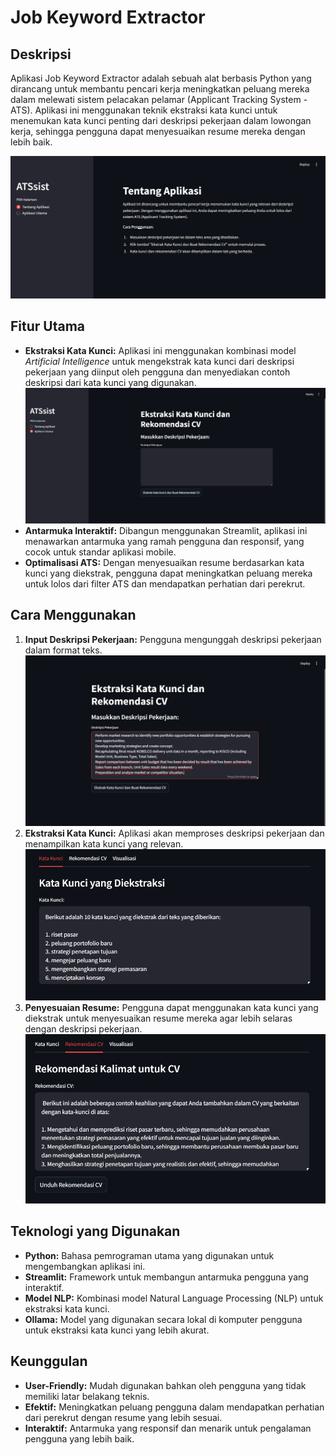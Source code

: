 # Job Keyword Extractor

## Deskripsi

Aplikasi Job Keyword Extractor adalah sebuah alat berbasis Python yang dirancang untuk membantu pencari kerja meningkatkan peluang mereka dalam melewati sistem pelacakan pelamar (Applicant Tracking System - ATS). Aplikasi ini menggunakan teknik ekstraksi kata kunci untuk menemukan kata kunci penting dari deskripsi pekerjaan dalam lowongan kerja, sehingga pengguna dapat menyesuaikan resume mereka dengan lebih baik.

![Preview](images/HalamanUtama.png)

## Fitur Utama

- **Ekstraksi Kata Kunci:** Aplikasi ini menggunakan kombinasi model _Artificial Intelligence_ untuk mengekstrak kata kunci dari deskripsi pekerjaan yang diinput oleh pengguna dan menyediakan contoh deskripsi dari kata kunci yang digunakan.
![Preview](images/Aplikasi1.png)
- **Antarmuka Interaktif:** Dibangun menggunakan Streamlit, aplikasi ini menawarkan antarmuka yang ramah pengguna dan responsif, yang cocok untuk standar aplikasi mobile.
- **Optimalisasi ATS:** Dengan menyesuaikan resume berdasarkan kata kunci yang diekstrak, pengguna dapat meningkatkan peluang mereka untuk lolos dari filter ATS dan mendapatkan perhatian dari perekrut.

## Cara Menggunakan

1. **Input Deskripsi Pekerjaan:** Pengguna mengunggah deskripsi pekerjaan dalam format teks.
![Preview](images/Aplikasi2.png) 
2. **Ekstraksi Kata Kunci:** Aplikasi akan memproses deskripsi pekerjaan dan menampilkan kata kunci yang relevan.
![Preview](images/Aplikasi3.png)
3. **Penyesuaian Resume:** Pengguna dapat menggunakan kata kunci yang diekstrak untuk menyesuaikan resume mereka agar lebih selaras dengan deskripsi pekerjaan.
![Preview](images/Aplikasi4.png)

## Teknologi yang Digunakan

- **Python:** Bahasa pemrograman utama yang digunakan untuk mengembangkan aplikasi ini.
- **Streamlit:** Framework untuk membangun antarmuka pengguna yang interaktif.
- **Model NLP:** Kombinasi model Natural Language Processing (NLP) untuk ekstraksi kata kunci.
- **Ollama:** Model yang digunakan secara lokal di komputer pengguna untuk ekstraksi kata kunci yang lebih akurat.

## Keunggulan

- **User-Friendly:** Mudah digunakan bahkan oleh pengguna yang tidak memiliki latar belakang teknis.
- **Efektif:** Meningkatkan peluang pengguna dalam mendapatkan perhatian dari perekrut dengan resume yang lebih sesuai.
- **Interaktif:** Antarmuka yang responsif dan menarik untuk pengalaman pengguna yang lebih baik.

